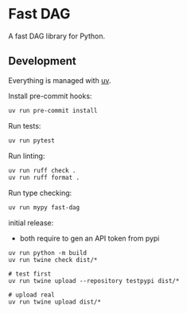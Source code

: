 # Fast DAG

A fast DAG library for Python.


## Development

Everything is managed with [uv](https://docs.astral.sh/uv/).

Install pre-commit hooks:

```bash
uv run pre-commit install
```

Run tests:

```bash
uv run pytest
```

Run linting:

```bash
uv run ruff check .
uv run ruff format .
```

Run type checking:

```bash
uv run mypy fast-dag
```


initial release:
- both require to gen an API token from pypi

```
uv run python -m build
uv run twine check dist/*

# test first
uv run twine upload --repository testpypi dist/*

# upload real
uv run twine upload dist/*
```